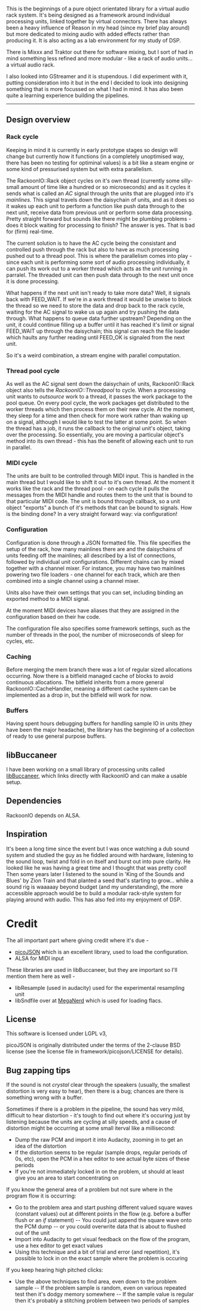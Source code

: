 This is the beginnings of a pure object orientated library for a virtual audio rack system. It's being designed as a framework around individual processing units, linked together by virtual connectors. There has always been a heavy influence of Reason in my head (since my brief play around) but more dedicated to mixing audio with added effects rather than producing it. It is also acting as a lab environment for my study of DSP.

There is Mixxx and Traktor out there for software mixing, but I sort of had in mind something less refined and more modular - like a rack of audio units... a virtual audio rack.

I also looked into GStreamer and it is stupendous. I did experiment with it, putting consideration into it but in the end I decided to look into designing something that is more focussed on what I had in mind. It has also been quite a learning experience building the pipelines.

----

## Design overview

### Rack cycle

Keeping in mind it is currently in early prototype stages so design will change but currently how it functions (in a completely unoptimised way, there has been no testing for optiminal values) is a bit like a steam engine or some kind of pressurised system but with extra parallelism.

The RackoonIO::Rack object cycles on it's own thread (currently some silly-small amount of time like a hundred or so microseconds) and as it cycles it sends what is called an *AC* signal through the units that are plugged into it's *mainlines*. This signal travels down the daisychain of units, and as it does so it wakes up each unit to perform a function like push data through to the next unit, receive data from previous unit or perform some data processing. Pretty straight forward but sounds like there might be plumbing problems - does it block waiting for processing to finish? The answer is yes. That is bad for (firm) real-time.

The current solution is to have the AC cycle being the consistant and controlled push through the rack but also to have as much processing pushed out to a thread pool. This is where the parallelism comes into play - since each unit is performing some sort of audio processing individually, it can push its work out to a worker thread which acts as the unit running in parralel. The threaded unit can then push data through to the next unit once it is done processing.

What happens if the next unit isn't ready to take more data? Well, it signals back with FEED_WAIT. If we're in a work thread it would be unwise to block the thread so we need to store the data and drop back to the rack cycle, waiting for the AC signal to wake us up again and try pushing the data through. What happens to queue data further upstream? Depending on the unit, it could continue filling up a buffer until it has reached it's limit or signal FEED_WAIT up through the daisychain; this signal can reach the file loader which haults any further reading until FEED_OK is signaled from the next unit.

So it's a weird combination, a stream engine with parallel computation.

### Thread pool cycle

As well as the AC signal sent down the daisychain of units, RackoonIO::Rack object also tells the *RackoonIO::Threadpool* to cycle. When a processing unit wants to *outsource* work to a thread, it passes the work package to the pool queue. On every pool cycle, the work packages get distributed to the worker threads which then process them on their new cycle. At the moment, they sleep for a time and then check for more work rather than waking up on a signal, although I would like to test the latter at some point. So when the thread has a job, it runs the callback to the original unit's object, taking over the processing. So essentially, you are moving a particular object's method into its own thread - this has the benefit of allowing each unit to run in parallel.

### MIDI cycle

The units are built to be controlled through MIDI input. This is handled in the main thread but I would like to shift it out to it's own thread. At the moment it works like the rack and the thread pool - on each cycle it pulls the messages from the MIDI handle and routes them to the unit that is bound to that particular MIDI code. The unit is bound through callback, so a unit object "exports" a bunch of it's methods that can be bound to signals. How is the binding done? In a very straight forward way: via configuration!

### Configuration

Configuration is done through a JSON formatted file. This file specifies the setup of the rack, how many mainlines there are and the daisychains of units feeding off the mainlines; all described by a list of connections, followed by individual unit configurations. Different chains can by mixed together with a channel mixer. For instance, you may have two mainlines powering two file loaders - one channel for each track, which are then combined into a single channel using a channel mixer.

Units also have their own settings that you can set, including binding an exported method to a MIDI signal.

At the moment MIDI devices have aliases that they are assigned in the configuration based on their hw code.

The configuration file also specifies some framework settings, such as the number of threads in the pool, the number of microseconds of sleep for cycles, etc.

### Caching

Before merging the mem branch there was a lot of regular sized allocations occurring. Now there is a bitfield managed cache of blocks to avoid continuous allocations. The bitfield inherits from a more general RackoonIO::CacheHandler, meaning a different cache system can be implemented as a drop in, but the bitfield will work for now.

### Buffers

Having spent hours debugging buffers for handling sample IO in units (they have been the major headache), the library has the beginning of a collection of ready to use general purpose buffers.



## libBuccaneer

I have been working on a small library of processing units called [libBuccaneer](https://github.com/carrotsrc/libBuccaneer), which links directly with RackoonIO and can make a usable setup.

## Dependencies

RackoonIO depends on ALSA.

## Inspiration

It's been a long time since the event but I was once watching a dub sound system and studied the guy as he fiddled around with hardware, listening to the sound loop, twist and fold in on itself and burst out into pure clarity. He looked like he was having a great time and I thought that was pretty cool! Then some years later I listened to the sound in 'King of the Sounds and Blues' by Zion Train and that planted a seed that's starting to grow... while a sound rig is waaaaay beyond budget (and my understanding), the more accessible approach would be to build a modular rack-style system for playing around with audio. This has also fed into my enjoyment of DSP.

# Credit

The all important part where giving credit where it's due -
- [picoJSON](https://github.com/kazuho/picojson) which is an excellent library, used to load the configuration.
- ALSA for MIDI input

These libraries are used in libBuccaneer, but they are important so I'll mention them here as well -

- libResample (used in audacity) used for the experimental resampling unit
- libSndfile over at [MegaNerd](http://www.mega-nerd.com/libsndfile/) which is used for loading flacs.

## License

This software is licensed under LGPL v3,

picoJSON is originally distributed under the terms of the 2-clause BSD license (see the license file in framework/picojson/LICENSE for details).

## Bug zapping tips

If the sound is not *crystal* clear through the speakers (usually, the smallest distortion is very easy to hear), then there is a bug; chances are there is something wrong with a buffer.

Sometimes if there is a problem in the pipeline, the sound has very mild, difficult to hear distortion -  it's tough to find out where it's occuring just by listening because the units are cycling at silly speeds, and a cause of distortion might be occurring at some small iterval like a millisecond:
- Dump the raw PCM and import it into Audacity, zooming in to get an idea of the distortion
- If the distortion seems to be regular (sample drops, regular periods of 0s, etc), open the PCM in a hex editor to see actual byte sizes of these periods
- If you're not immediately locked in on the problem, ut should at least give you an area to start concentrating on

If you know the general area of a problem but not sure where in the program flow it is occurring:
- Go to the problem area and start pushing different valued square waves (constant values) out at different points in the flow (e.g. before a buffer flush or an *if* statement)
-- You could just append the square wave onto the PCM dump
-- or you could overwrite data that is about to flushed out of the unit
- Import into Audacity to get visual feedback on the flow of the program, use a hex editor to get exact values
- Using this technique and a bit of trial and error (and repetition), it's possible to lock in on the exact sample where the problem is occuring

If you keep hearing high pitched clicks:
- Use the above techniques to find area, even down to the problem sample
-- If the problem sample is random, even on various repeated test then it's dodgy memory somewhere
-- If the sample value is regular then it's probably a stitching problem between two periods of samples

